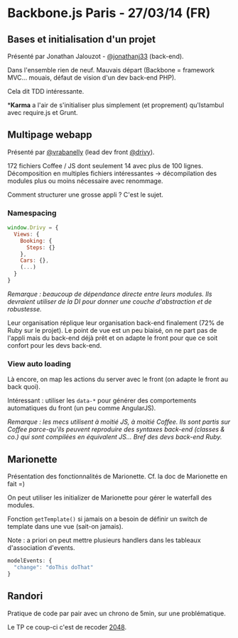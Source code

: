 # Backbone.js Paris - 27/03/14 (FR)

## Bases et initialisation d'un projet

Présenté par Jonathan Jalouzot - [@jonathanj33](https://twitter.com/jonathanj33) (back-end).

Dans l'ensemble rien de neuf. Mauvais départ (Backbone = framework MVC... mouais, défaut de vision d'un dev back-end PHP).

Cela dit TDD intéressante.

***Karma** a l'air de s'initialiser plus simplement (et proprement) qu'Istambul avec require.js et Grunt.


## Multipage webapp

Présenté par [@vrabanelly](https://twitter.com/vrabanelly) (lead dev front [@drivy](https://twitter.com/drivy)).

172 fichiers Coffee / JS dont seulement 14 avec plus de 100 lignes. Décomposition en multiples fichiers intéressantes -> décompilation des modules plus ou moins nécessaire avec renommage.

Comment structurer une grosse appli ? C'est le sujet.

### Namespacing

```javascript
window.Drivy = {
  Views: {
    Booking: {
      Steps: {}
    },
    Cars: {},
    (...)
  }
}
```

*Remarque : beaucoup de dépendance directe entre leurs modules. Ils devraient utiliser de la DI pour donner une couche d'abstraction et de robustesse.*

Leur organisation réplique leur organisation back-end finalement (72% de Ruby sur le projet). Le point de vue est un peu biaisé, on ne part pas de l'appli mais du back-end déjà prêt et on adapte le front pour que ce soit confort pour les devs back-end.

### View auto loading

Là encore, on map les actions du server avec le front (on adapte le front au back quoi).

Intéressant : utiliser les `data-*` pour générer des comportements automatiques du front (un peu comme AngularJS).

*Remarque : les mecs utilisent à moitié JS, à moitié Coffee. Ils sont partis sur Coffee parce-qu'ils peuvent reproduire des syntaxes back-end (classes & co.) qui sont compilées en équivalent JS... Bref des devs back-end Ruby.*

## Marionette

Présentation des fonctionnalités de Marionette. Cf. la doc de Marionette en fait =)

On peut utiliser les initializer de Marionette pour gérer le waterfall des modules.

Fonction `getTemplate()` si jamais on a besoin de définir un switch de template dans une vue (sait-on jamais).

Note : a priori on peut mettre plusieurs handlers dans les tableaux d'association d'events.

```javascript
modelEvents: {
  "change": "doThis doThat"
}
```

## Randori

Pratique de code par pair avec un chrono de 5min, sur une problématique.

Le TP ce coup-ci c'est de recoder [2048](gabrielecirulli.github.io/2048/).
